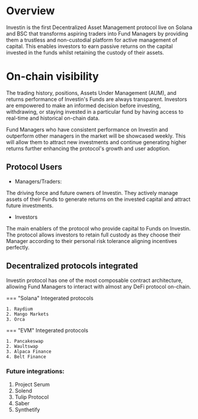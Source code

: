 # Overview

Investin is the first Decentralized Asset Management protocol live on Solana and BSC that transforms aspiring traders into Fund Managers by providing them a trustless and non-custodial platform for active management of capital. This enables investors to earn passive returns on the capital invested in the funds whilst retaining the custody of their assets.

# On-chain visibility

The trading history, positions, Assets Under Management (AUM), and returns performance of Investin's Funds are always transparent. Investors are empowered to make an informed decision before investing, withdrawing, or staying invested in a particular fund by having access to real-time and historical on-chain data.

Fund Managers who have consistent performance on Investin and outperform other managers in the market will be showcased weekly. This will allow them to attract new investments and continue generating higher returns further enhancing the protocol's growth and user adoption.

## Protocol Users

* Managers/Traders:

The driving force and future owners of Investin. They actively manage assets of their Funds to generate returns on the invested capital and attract future investments.

* Investors 

The main enablers of the protocol who provide capital to Funds on Investin. The protocol allows investors to retain full custody as they choose their Manager according to their personal risk tolerance aligning incentives perfectly.

## Decentralized protocols integrated

Investin protocol has one of the most composable contract architecture, allowing Fund Managers to interact with almost any DeFi protocol on-chain.


=== "Solana"
    Integerated protocols

    1. Raydium                 
    2. Mango Markets
    3. Orca
      

=== "EVM"
    Integerated protocols

    1. Pancakeswap
    2. Waultswap
    3. Alpaca Finance
    4. Belt Finance

### Future integrations: 

1. Project Serum
2. Solend
3. Tulip Protocol
4. Saber
5. Synthetify 


